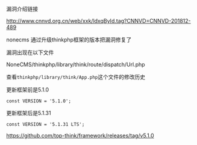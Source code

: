 
漏洞介绍链接

http://www.cnnvd.org.cn/web/xxk/ldxqById.tag?CNNVD=CNNVD-201812-489

nonecms 通过升级thinkphp框架的版本把漏洞修复了

漏洞出现在以下文件

NoneCMS/thinkphp/library/think/route/dispatch/Url.php

查看`thinkphp/library/think/App.php`这个文件的修改历史

更新框架前是5.1.0
    
    const VERSION = '5.1.0';
    
更新框架后是5.1.31

    const VERSION = '5.1.31 LTS';

https://github.com/top-think/framework/releases/tag/v5.1.0